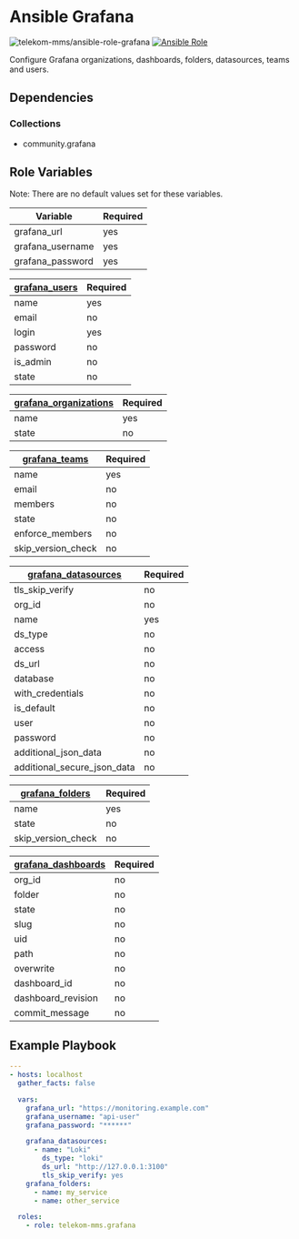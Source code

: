 # Ansible Grafana

![telekom-mms/ansible-role-grafana](https://github.com/telekom-mms/ansible-role-grafana/workflows/test/badge.svg)
[![Ansible Role](https://img.shields.io/ansible/role/d/32178)](https://galaxy.ansible.com/ui/standalone/roles/telekom-mms/grafana/)

Configure Grafana organizations, dashboards, folders, datasources, teams and users.

## Dependencies

### Collections

- community.grafana

## Role Variables

Note: There are no default values set for these variables.

| Variable          | Required | 
| ----------------- | -------- | 
| grafana_url       | yes      | 
| grafana_username  | yes      | 
| grafana_password  | yes      | 

| **[grafana_users](https://docs.ansible.com/ansible/latest/collections/community/grafana/grafana_user_module.html)** | Required |
| --- | --- |
| name      | yes |
| email     | no  |
| login     | yes |
| password  | no  |
| is_admin  | no  |
| state     | no  |

| **[grafana_organizations](https://docs.ansible.com/ansible/latest/collections/community/grafana/grafana_organization_module.html)** | Required |
| --- | --- |
| name      | yes |
| state     | no  |

| **[grafana_teams](https://docs.ansible.com/ansible/latest/collections/community/grafana/grafana_team_module.html)** | Required |
| --- | --- |
| name              | yes |
| email             | no  |
| members           | no  |
| state             | no  |
| enforce_members   | no  |
| skip_version_check| no  |

| **[grafana_datasources](https://docs.ansible.com/ansible/latest/collections/community/grafana/grafana_datasource_module.html)** | Required |
| --- | --- |
| tls_skip_verify            | no  |
| org_id                     | no  |
| name                       | yes |
| ds_type                    | no  |
| access                     | no  |
| ds_url                     | no  |
| database                   | no  |
| with_credentials           | no  |
| is_default                 | no  |
| user                       | no  |
| password                   | no  |
| additional_json_data       | no  |
| additional_secure_json_data| no  |

| **[grafana_folders](https://docs.ansible.com/ansible/latest/collections/community/grafana/grafana_folder_module.html)** | Required |
| --- | --- |
| name              | yes |
| state             | no  |
| skip_version_check| no  |

| **[grafana_dashboards](https://docs.ansible.com/ansible/latest/collections/community/grafana/grafana_dashboard_module.html)** | Required |
| --- | --- |
| org_id            | no  |
| folder            | no  |
| state             | no  |
| slug              | no  |
| uid               | no  |
| path              | no  |
| overwrite         | no  |
| dashboard_id      | no  |
| dashboard_revision| no  |
| commit_message    | no  |

## Example Playbook

```yaml
---
- hosts: localhost
  gather_facts: false

  vars:
    grafana_url: "https://monitoring.example.com"
    grafana_username: "api-user"
    grafana_password: "******"

    grafana_datasources:
      - name: "Loki"
        ds_type: "loki"
        ds_url: "http://127.0.0.1:3100"
        tls_skip_verify: yes
    grafana_folders:
      - name: my_service
      - name: other_service

  roles:
    - role: telekom-mms.grafana
```
